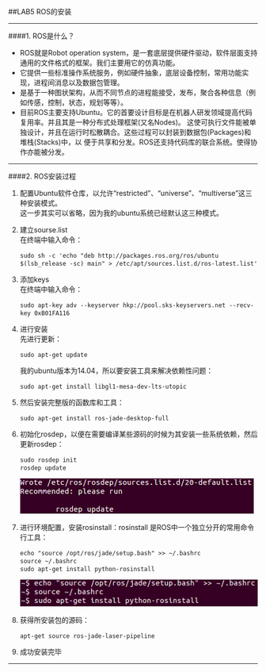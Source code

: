 
##LAB5 ROS的安装
***
####1. ROS是什么？
* ROS就是Robot operation system，是一套底层提供硬件驱动，软件层面支持通用的文件格式的框架。我们主要用它的仿真功能。
* 它提供一些标准操作系统服务，例如硬件抽象，底层设备控制，常用功能实现，进程间消息以及数据包管理。
* 是基于一种图状架构，从而不同节点的进程能接受，发布，聚合各种信息（例如传感，控制，状态，规划等等）。
* 目前ROS主要支持Ubuntu。它的首要设计目标是在机器人研发领域提高代码复用率。并且其是一种分布式处理框架(又名Nodes)。 这使可执行文件能被单独设计，并且在运行时松散耦合。这些过程可以封装到数据包(Packages)和堆栈(Stacks)中，以 便于共享和分发。ROS还支持代码库的联合系统。使得协作亦能被分发。
***
####2. ROS安装过程


  1. 配置Ubuntu软件仓库，以允许“restricted”、“universe”、“multiverse”这三种安装模式。            
     这一步其实可以省略，因为我的ubuntu系统已经默认这三种模式。
  2. 建立sourse.list              
     在终端中输入命令：       
   
         sudo sh -c 'echo "deb http://packages.ros.org/ros/ubuntu $(lsb_release -sc) main" > /etc/apt/sources.list.d/ros-latest.list'
  3. 添加keys    
     在终端中输入命令：
    
         sudo apt-key adv --keyserver hkp://pool.sks-keyservers.net --recv-key 0xB01FA116
  4. 进行安装         
     先进行更新：
    
         sudo apt-get update
     我的ubuntu版本为14.04，所以要安装工具来解决依赖性问题：
    
         sudo apt-get install libgl1-mesa-dev-lts-utopic
  5. 然后安装完整版的函数库和工具：
         
         sudo apt-get install ros-jade-desktop-full
  6. 初始化rosdep，以便在需要编译某些源码的时候为其安装一些系统依赖，然后更新rosdep：
         
         sudo rosdep init
         rosdep update
     ![](pic_lab5/1.png)
        
  7. 进行环境配置，安装rosinstall：rosinstall 是ROS中一个独立分开的常用命令行工具：
    
         echo "source /opt/ros/jade/setup.bash" >> ~/.bashrc
         source ~/.bashrc
         sudo apt-get install python-rosinstall
     ![](pic_lab5/2.png)
  8. 获得所安装包的源码：
       
         apt-get source ros-jade-laser-pipeline
  9. 成功安装完毕
       

***
